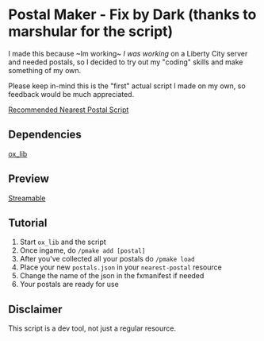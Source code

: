# Postal Maker - Fix by Dark (thanks to marshular for the script)
I made this because ~Im working~ *I was working* on a Liberty City server and needed postals, so I decided to try out my "coding" skills and make something of my own. 

Please keep in-mind this is the "first" actual script I made on my own, so feedback would be much appreciated. 

[Recommended Nearest Postal Script](https://github.com/DevBlocky/nearest-postal/releases)

## Dependencies

[ox_lib](https://github.com/overextended/ox_lib/releases/tag/v3.3.0)

## Preview

[Streamable](https://streamable.com/yqwiok)

## Tutorial
1. Start ``ox_lib`` and the script
2. Once ingame, do ``/pmake add [postal]``
3. After you've collected all your postals do ``/pmake load``
4. Place your new ``postals.json`` in your ``nearest-postal`` resource
5. Change the name of the json in the fxmanifest if needed
6. Your postals are ready for use

## Disclaimer

This script is a dev tool, not just a regular resource.
